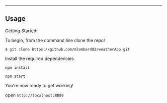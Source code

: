 

-------------------
Usage
-------

Getting Started:


To begin, from the command line clone the repo!

`$ git clone https://github.com/mlombard82/weatherApp.git`

Install the required dependencies

`npm install`

`npm start`

You're now ready to get working!

open `http://localhost:8080`

